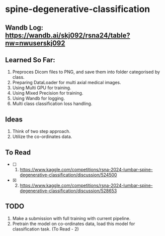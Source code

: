 # spine-degenerative-classification

## Wandb Log: https://wandb.ai/skj092/rsna24/table?nw=nwuserskj092



## Learned So Far:

1. Preproces Dicom files to PNG, and save them into folder categorised by class.
2. Preparing DataLoader for multi axial medical images.
3. Using Multi GPU for training.
4. Using Mixed Precision for training.
5. Using Wandb for logging.
6. Multi class classification loss handling.

## Ideas
1. Think of two step approach.
2. Utilize the co-ordinates data.


## To Read

- [ ] 1. https://www.kaggle.com/competitions/rsna-2024-lumbar-spine-degenerative-classification/discussion/524500
- [x] 2. https://www.kaggle.com/competitions/rsna-2024-lumbar-spine-degenerative-classification/discussion/528653

## TODO
1. Make a submission with full training with current pipeline.
2. Pretrain the model on co-ordinates data, load this model for classification task. (To Read - 2)
